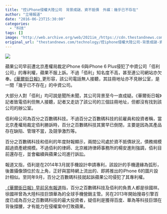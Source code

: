 ```yaml
---
title: "控iPhone侵權大陸公司　背景成謎、資不抵債　外媒：幾乎已不存在"
author: "立場報道"
date: "2016-06-23T15:30:00"
categories:
  - "科技"
tags: []
image: "http://web.archive.org/web/2021im_/https://cdn.thestandnews.com/media/photos/cache/iphone-03_UAmQv_1200x0.png"
original_url: "thestandnews.com/technology/控iphone侵權大陸公司-背景成謎-資不抵債-外媒-幾乎已不存在"
---
```

![](http://web.archive.org/web/2021im_/https://cdn.thestandnews.com/media/photos/cache/iphone-03_UAmQv_1200x0.png)

蘋果公司早前遭北京產權局裁定iPhone 6與iPhone 6 Plus侵犯了中資公司「佰利公司」的專利權，蘋果不服上訴。不過「佰利」知名度不高，甚至連公司網站亦欠奉。[《華爾街日報》](http://web.archive.org/web/20210628170757/http://cn.wsj.com/big5/20160622/tec211948.asp)更形容，該公司電話無人接聽，其註冊地址亦不見辦公室，是一間「幾乎已不存在」的中資公司。

大部分人對「佰利」均可說是聞所未聞，其公司背景至今一直成疑。《華爾街日報》記者致電佰利但無人接聽，記者又走訪了該公司的三個註冊地址，但都沒有找到該公司的辦公室。

佰利母公司為百分之百數碼科技。不過百分之百數碼科技的前雇員和投資者稱，當北京產權局裁定佰利勝訴時，百分之百數碼科技其實早已倒閉，主要是因為其產品存在缺陷、管理不當，及競爭激烈等。

百分之百數碼科技和佰利的年度財報顯示，兩間公司處於資不抵債狀況，債務規模超過資產總規模。不過佰利的律師、北京維詩律師事務所的楊安進則強調，佰利目前還存在，並會繼續與蘋果公司進行訴訟。

報道又指，佰利是在2014年3月就手機設計申請專利，該設計的手機邊緣為弧形，後置攝像頭位於左上角，正好與當時網上流出的、即將推出的iPhone 6的圖片設計相似。至同年9月，百分之百數碼科技就起訴蘋果公司侵犯了其專利權。

[《華爾街日報》早前另有報道](../../china/%E6%8E%A7iphone%E4%BE%B5%E6%AC%8A%E5%A4%A7%E9%99%B8%E5%85%AC%E5%8F%B8-%E8%83%8C%E5%BE%8C%E6%9C%89%E7%99%BE%E5%BA%A6-%E8%8F%AF%E7%82%BA%E6%92%90%E8%85%B0/)指，百分之百數碼科技及佰利的負責人都是徐國祥。徐國祥曾為大陸科技巨頭華為的全球手機營銷主管。另在2013年開始搜尋引擎百度已成為百分之百數碼科技的最大投資者，疑佰利是獲得百度、華為等科技巨頭在背後撐腰，才有能力在侵權案中打敗蘋果。